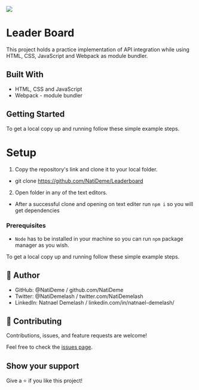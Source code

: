 ![](https://img.shields.io/badge/Microverse-blueviolet)

# Leader Board

This project holds a practice implementation of API integration while using HTML, CSS, JavaScript and Webpack as module bundler. 


## Built With

- HTML, CSS and JavaScript
- Webpack - module bundler


## Getting Started

To get a local copy up and running follow these simple example steps.


# Setup
1. Copy the repository's link and clone it to your local folder.
- git clone https://github.com/NatiDeme/Leaderboard
2. Open folder in any of the text editors.
- After a successful clone and opening on text editer run `npm i` so you will get dependencies

### Prerequisites
- `Node` has to be installed in your machine so you can run `npm` package manager as you wish.

To get a local copy up and running follow these simple example steps.

## 👤 Author

- GitHub: @NatiDeme / github.com/NatiDeme
- Twitter: @NatiDemelash / twitter.com/NatiDemelash
- LinkedIn: Natnael Demelash / linkedin.com/in/natnael-demelash/


## 🤝 Contributing

Contributions, issues, and feature requests are welcome!

Feel free to check the [issues page](../../issues/).

## Show your support

Give a ⭐️ if you like this project!

